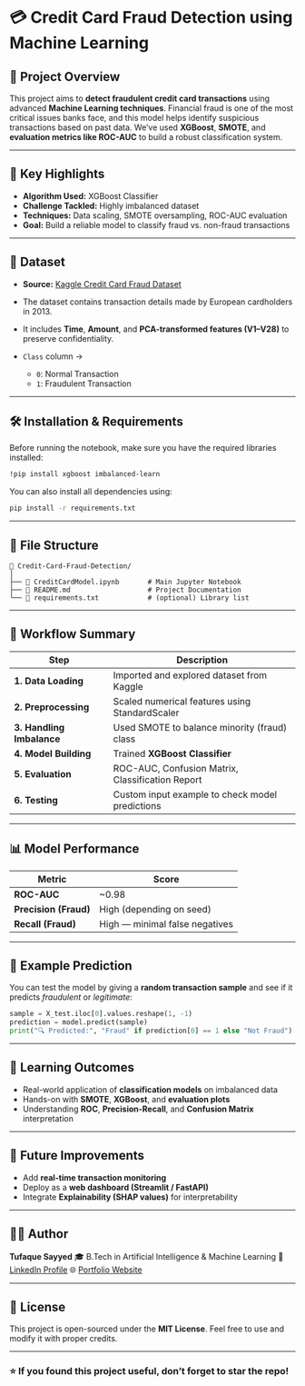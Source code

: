 # 💳 Credit Card Fraud Detection using Machine Learning

## 🚀 Project Overview

This project aims to **detect fraudulent credit card transactions** using advanced **Machine Learning techniques**.
Financial fraud is one of the most critical issues banks face, and this model helps identify suspicious transactions based on past data.
We’ve used **XGBoost**, **SMOTE**, and **evaluation metrics like ROC-AUC** to build a robust classification system.

---

## 🧠 Key Highlights

* **Algorithm Used:** XGBoost Classifier
* **Challenge Tackled:** Highly imbalanced dataset
* **Techniques:** Data scaling, SMOTE oversampling, ROC-AUC evaluation
* **Goal:** Build a reliable model to classify fraud vs. non-fraud transactions

---

## 🧩 Dataset

* **Source:** [Kaggle Credit Card Fraud Dataset](https://www.kaggle.com/mlg-ulb/creditcardfraud)
* The dataset contains transaction details made by European cardholders in 2013.
* It includes **Time**, **Amount**, and **PCA-transformed features (V1–V28)** to preserve confidentiality.
* `Class` column →

  * `0`: Normal Transaction
  * `1`: Fraudulent Transaction

---

## 🛠️ Installation & Requirements

Before running the notebook, make sure you have the required libraries installed:

```bash
!pip install xgboost imbalanced-learn
```

You can also install all dependencies using:

```bash
pip install -r requirements.txt
```

---

## 📘 File Structure

```
📂 Credit-Card-Fraud-Detection/
│
├── 📄 CreditCardModel.ipynb       # Main Jupyter Notebook
├── 📄 README.md                   # Project Documentation
└── 📄 requirements.txt            # (optional) Library list
```

---

## 🧪 Workflow Summary

| Step                      | Description                                      |
| ------------------------- | ------------------------------------------------ |
| **1. Data Loading**       | Imported and explored dataset from Kaggle        |
| **2. Preprocessing**      | Scaled numerical features using StandardScaler   |
| **3. Handling Imbalance** | Used SMOTE to balance minority (fraud) class     |
| **4. Model Building**     | Trained **XGBoost Classifier**                   |
| **5. Evaluation**         | ROC-AUC, Confusion Matrix, Classification Report |
| **6. Testing**            | Custom input example to check model predictions  |

---

## 📊 Model Performance

| Metric                | Score                          |
| --------------------- | ------------------------------ |
| **ROC-AUC**           | ~0.98                          |
| **Precision (Fraud)** | High (depending on seed)       |
| **Recall (Fraud)**    | High — minimal false negatives |

---

## 🧾 Example Prediction

You can test the model by giving a **random transaction sample** and see if it predicts *fraudulent* or *legitimate*:

```python
sample = X_test.iloc[0].values.reshape(1, -1)
prediction = model.predict(sample)
print("🔍 Predicted:", "Fraud" if prediction[0] == 1 else "Not Fraud")
```

---

## 🧠 Learning Outcomes

* Real-world application of **classification models** on imbalanced data
* Hands-on with **SMOTE**, **XGBoost**, and **evaluation plots**
* Understanding **ROC**, **Precision-Recall**, and **Confusion Matrix** interpretation

---

## 🌟 Future Improvements

* Add **real-time transaction monitoring**
* Deploy as a **web dashboard (Streamlit / FastAPI)**
* Integrate **Explainability (SHAP values)** for interpretability

---

## 👨‍💻 Author

**Tufaque Sayyed**
🎓 B.Tech in Artificial Intelligence & Machine Learning
🔗 [LinkedIn Profile](https://www.linkedin.com/in/tufaque-sayyed-843596364/)
🌐 [Portfolio Website](https://tufaquesayyed.vercel.app)

---

## 📜 License

This project is open-sourced under the **MIT License**. Feel free to use and modify it with proper credits.

---

### ⭐ If you found this project useful, don’t forget to star the repo!

